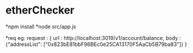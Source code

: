 # etherChecker

*npm install
*node src/app.js

*req eg:
request : {
url : http://localhost:3019/v1/account/balance,
body : {"addressList": ["0x823bE81bbF96BEc0e25CA13170F5AaCb5B79ba83"]}
}
